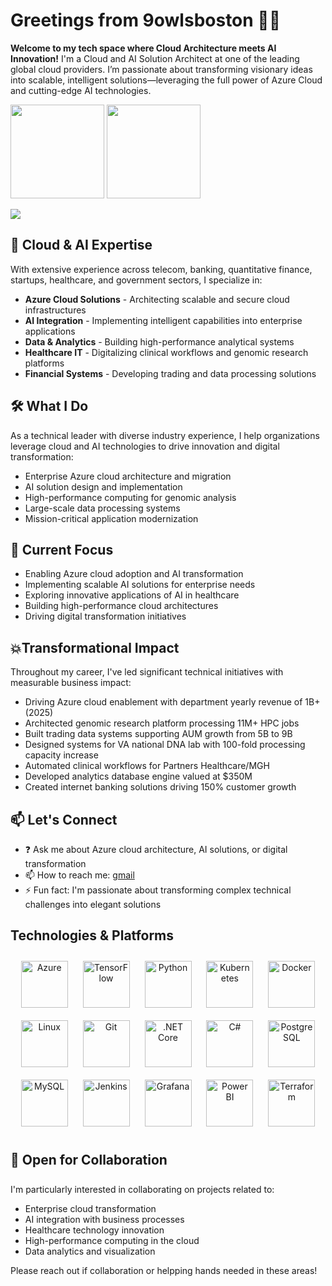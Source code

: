 # Greetings from 9owlsboston 👋🏻

**Welcome to my tech space where Cloud Architecture meets AI Innovation!**
I'm a Cloud and AI Solution Architect at one of the leading global cloud providers. I’m passionate about transforming visionary ideas into scalable, intelligent solutions—leveraging the full power of Azure Cloud and cutting-edge AI technologies.

<p align="left">
  <img height="150px" src="https://github-readme-stats.vercel.app/api/top-langs/?username=9owlsboston&layout=compact&hide=html,Makefile&text_color=daf7dc&bg_color=151515" />
  <img height="150px" src="https://github-readme-streak-stats.herokuapp.com/?user=9owlsboston&theme=radical&hide_title=true&count_private=true" />      
  <!-- <img height="150px" src="https://github-readme-stats.vercel.app/api?username=9owlsboston&show_icons=true&theme=tokyonight&hide_title=true&count_private=true" /> -->
</p>

<p align=left>
  <img src="https://komarev.com/ghpvc/?username=9owlsboston&color=orange" />
</p>

## 🤖 Cloud & AI Expertise

With extensive experience across telecom, banking, quantitative finance, startups, healthcare, and government sectors, I specialize in:

- **Azure Cloud Solutions** - Architecting scalable and secure cloud infrastructures
- **AI Integration** - Implementing intelligent capabilities into enterprise applications
- **Data & Analytics** - Building high-performance analytical systems
- **Healthcare IT** - Digitalizing clinical workflows and genomic research platforms
- **Financial Systems** - Developing trading and data processing solutions

## 🛠️ What I Do

As a technical leader with diverse industry experience, I help organizations leverage cloud and AI technologies to drive innovation and digital transformation:

- Enterprise Azure cloud architecture and migration
- AI solution design and implementation
- High-performance computing for genomic analysis
- Large-scale data processing systems
- Mission-critical application modernization

## 🎯  Current Focus

- Enabling Azure cloud adoption and AI transformation
- Implementing scalable AI solutions for enterprise needs
- Exploring innovative applications of AI in healthcare
- Building high-performance cloud architectures
- Driving digital transformation initiatives

## 💥Transformational Impact

Throughout my career, I've led significant technical initiatives with measurable business impact:

- Driving Azure cloud enablement with department yearly revenue of 1B+ (2025)
- Architected genomic research platform processing 11M+ HPC jobs
- Built trading data systems supporting AUM growth from 5B to 9B
- Designed systems for VA national DNA lab with 100-fold processing capacity increase
- Automated clinical workflows for Partners Healthcare/MGH
- Developed analytics database engine valued at $350M
- Created internet banking solutions driving 150% customer growth

## 📫 Let's Connect

- ❓ Ask me about Azure cloud architecture, AI solutions, or digital transformation
- 📫 How to reach me: [gmail](mailto:9owlsboston@gmail.com)
- ⚡ Fun fact: I'm passionate about transforming complex technical challenges into elegant solutions

## Technologies & Platforms  
<div align="center">  
<img style="margin: 10px" src="https://profilinator.rishav.dev/skills-assets/microsoft_azure-icon.svg" alt="Azure" height="75" />
<img style="margin: 10px" src="https://profilinator.rishav.dev/skills-assets/tensorflow-icon.svg" alt="TensorFlow" height="75" />
<img style="margin: 10px" src="https://profilinator.rishav.dev/skills-assets/python-original.svg" alt="Python" height="75" />
<img style="margin: 10px" src="https://profilinator.rishav.dev/skills-assets/kubernetes-icon.svg" alt="Kubernetes" height="75" />
<img style="margin: 10px" src="https://profilinator.rishav.dev/skills-assets/docker-original-wordmark.svg" alt="Docker" height="75" />
<img style="margin: 10px" src="https://profilinator.rishav.dev/skills-assets/linux-original.svg" alt="Linux" height="75" />
<img style="margin: 10px" src="https://profilinator.rishav.dev/skills-assets/git-scm-icon.svg" alt="Git" height="75" />
<img style="margin: 10px" src="https://profilinator.rishav.dev/skills-assets/dotnetcore.png" alt=".NET Core" height="75" />
<img style="margin: 10px" src="https://profilinator.rishav.dev/skills-assets/csharp-original.svg" alt="C#" height="75" />
<img style="margin: 10px" src="https://profilinator.rishav.dev/skills-assets/postgresql-original-wordmark.svg" alt="PostgreSQL" height="75" />
<img style="margin: 10px" src="https://profilinator.rishav.dev/skills-assets/mysql-original-wordmark.svg" alt="MySQL" height="75" />
<img style="margin: 10px" src="https://profilinator.rishav.dev/skills-assets/jenkins-icon.svg" alt="Jenkins" height="75" />
<img style="margin: 10px" src="https://profilinator.rishav.dev/skills-assets/grafana.png" alt="Grafana" height="75" />
<img style="margin: 10px" src="https://profilinator.rishav.dev/skills-assets/powerbi.png" alt="Power BI" height="75" />
<img style="margin: 10px" src="https://profilinator.rishav.dev/skills-assets/terraformio-icon.svg" alt="Terraform" height="75" />
</div>

## 🤝 Open for Collaboration

I'm particularly interested in collaborating on projects related to:
- Enterprise cloud transformation
- AI integration with business processes
- Healthcare technology innovation
- High-performance computing in the cloud
- Data analytics and visualization

Please reach out if collaboration or helpping hands needed in these areas!

<!-- ## 📝 Recent Blog Posts on Cloud and AI
 -->
<!-- BLOG-POST-LIST:START -->
<!-- BLOG-POST-LIST:END -->